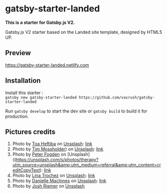 # gatsby-starter-landed

**This is a starter for Gatsby.js V2.**

Gatsby.js V2 starter based on the Landed site template, designed by HTML5 UP.

## Preview

https://gatsby-starter-landed.netlify.com

## Installation

Install this starter :
<br/>
`gatsby new gatsby-starter-landed https://github.com/vasrush/gatsby-starter-landed`

Run `gatsby develop` to start the dev site or `gatsby build` to build it for production.

## Pictures credits
1. Photo by [Toa Heftiba](https://unsplash.com/@heftiba?utm_source=unsplash&amp;utm_medium=referral&amp;utm_content=creditCopyText) on [Unsplash](https://unsplash.com/s/photos/therapy?utm_source=unsplash&amp;utm_medium=referral&amp;utm_content=creditCopyText): [link](https://unsplash.com/photos/_UIVmIBB3JU?utm_source=unsplash&utm_medium=referral&utm_content=creditShareLink)
2. Photo by [Tim Mossholder](https://unsplash.com/@timmossholder?utm_source=unsplash&amp;utm_medium=referral&amp;utm_content=creditCopyText)) on [Unsplash](https://unsplash.com/s/photos/cognitive-behavioral-therapy?utm_source=unsplash&amp;utm_medium=referral&amp;utm_content=creditCopyText): [link](https://unsplash.com/photos/bo3SHP58C3g?utm_source=unsplash&utm_medium=referral&utm_content=creditShareLink)
3. Photo by [Peter Fogden](https://unsplash.com/@petefogden?utm_source=unsplash&amp;utm_medium=referral&amp;utm_content=creditCopyText) on [Unsplash]((https://unsplash.com/s/photos/therapy?utm_source=unsplash&amp;utm_medium=referral&amp;utm_content=creditCopyText): [link](https://unsplash.com/photos/z7oytXGI6VI?utm_source=unsplash&utm_medium=referral&utm_content=creditShareLink)
4. Photo by [Lina Trochez](https://unsplash.com/@lmtrochezz?utm_source=unsplash&amp;utm_medium=referral&amp;utm_content=creditCopyText) on [Unsplash](https://unsplash.com/s/photos/wellbeing?utm_source=unsplash&amp;utm_medium=referral&amp;utm_content=creditCopyText): [link](https://unsplash.com/photos/ktPKyUs3Qjs?utm_source=unsplash&utm_medium=referral&utm_content=creditShareLink)
5. Photo by [Danielle MacInnes](https://unsplash.com/@dsmacinnes?utm_source=unsplash&amp;utm_medium=referral&amp;utm_content=creditCopyText) on [Unsplash](https://unsplash.com/s/photos/motivation?utm_source=unsplash&amp;utm_medium=referral&amp;utm_content=creditCopyText): [link](https://unsplash.com/photos/IuLgi9PWETU?utm_source=unsplash&utm_medium=referral&utm_content=creditShareLink)
6. Photo by [Josh Riemer](https://unsplash.com/@joshriemer?utm_source=unsplash&amp;utm_medium=referral&amp;utm_content=creditCopyText) on [Unsplash](https://unsplash.com/?utm_source=unsplash&amp;utm_medium=referral&amp;utm_content=creditCopyText)